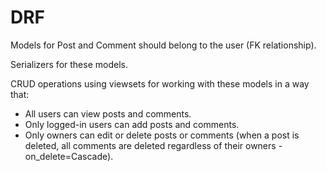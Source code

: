 # DRF

Models for Post and Comment should belong to the user (FK relationship).

Serializers for these models.

CRUD operations using viewsets for working with these models in a way that:

- All users can view posts and comments.
- Only logged-in users can add posts and comments.
- Only owners can edit or delete posts or comments (when a post is deleted, all comments are deleted regardless of their owners - on_delete=Cascade).
